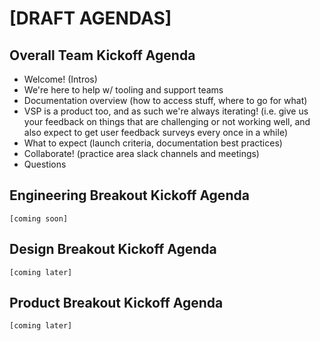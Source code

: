 # [DRAFT AGENDAS]

## Overall Team Kickoff Agenda

- Welcome! (Intros)
- We're here to help w/ tooling and support teams
- Documentation overview (how to access stuff, where to go for what)
- VSP is a product too, and as such we're always iterating! (i.e. give us your feedback on things that are challenging or not working well, and also expect to get user feedback surveys every once in a while)
- What to expect (launch criteria, documentation best practices)
- Collaborate! (practice area slack channels and meetings)
- Questions

## Engineering Breakout Kickoff Agenda

`[coming soon]`

## Design Breakout Kickoff Agenda
`[coming later]`

## Product Breakout Kickoff Agenda
`[coming later]`
